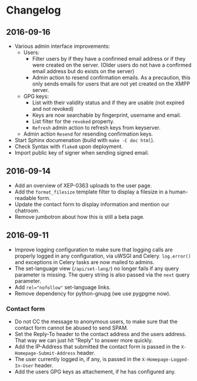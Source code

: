 # Changelog

## 2016-09-16

* Various admin interface improvements:
  * Users:
    * Filter users by if they have a confirmed email address or if they were created on the server.
      (Older users do not have a confirmed email address but do exists on the server)
    * Admin action to resend confirmation emails. As a precaution, this only sends emails for users
      that are not yet created on the XMPP server.
  * GPG keys:
    * List with their validity status and if they are usable (not expired and not revoked)
    * Keys are now searchable by fingerprint, username and email.
    * List filter for the `revoked` property.
    * `Refresh` admin action to refresh keys from keyserver.
  * Admin action `Resend` for resending confirmation keys.
* Start Sphinx documenation (build with `make -C doc html`).
* Check Syntax with `flake8` upon deployment.
* Import public key of signer when sending signed email.

## 2016-09-14

* Add an overview of XEP-0363 uploads to the user page.
* Add the `format_filesize` template filter to display a filesize in a human-readable form.
* Update the contact form to display information and mention our chatroom.
* Remove jumbotron about how this is still a beta page.


## 2016-09-11

* Improve logging configuration to make sure that logging calls are properly logged in any
  configuration, via uWSGI and Celery. `log.error()` and exceptions in Celery tasks are now mailed
  to admins.
* The set-language view (`/api/set-lang/`) no longer fails if any query parameter is missing. The
  query string is also passed via the `next` query parameter.
* Add `rel="nofollow"` set-language links.
* Remove dependency for python-gnupg (we use pygpgme now).

### Contact form

* Do not CC the message to anonymous users, to make sure that the contact form cannot be abused to
  send SPAM.
* Set the Reply-To header to the contact address and the users address. That way we can just hit
  "Reply" to answer more quickly.
* Add the IP-Address that submitted the contact form is passed in the `X-Homepage-Submit-Address`
  header.
* The user currently logged in, if any, is passed in the `X-Homepage-Logged-In-User` header.
* Add the users GPG keys as attachement, if he has configured any.
